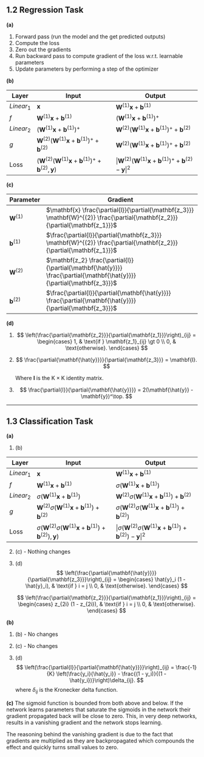 ## 1.2 Regression Task

**(a)**

1. Forward pass (run the model and the get predicted outputs)
2. Compute the loss
3. Zero out the gradients
4. Run backward pass to compute gradient of the loss w.r.t. learnable parameters
5. Update parameters by performing a step of the optimizer

**(b)**

| Layer         | Input                                                        | Output                                                       |
| ------------- | ------------------------------------------------------------ | ------------------------------------------------------------ |
| $Linear_1$    | $\mathbf{x}$                                                 | $\mathbf{W}^{(1)}\mathbf{x} + \mathbf{b}^{(1)}$              |
| $f$           | $\mathbf{W}^{(1)}\mathbf{x} + \mathbf{b}^{(1)}$              | $(\mathbf{W}^{(1)}\mathbf{x} + \mathbf{b}^{(1)})^{+}$        |
| $Linear_2$    | $(\mathbf{W}^{(1)}\mathbf{x} + \mathbf{b}^{(1)})^{+}$        | $\mathbf{W}^{(2)}(\mathbf{W}^{(1)}\mathbf{x} + \mathbf{b}^{(1)})^{+} + \mathbf{b}^{(2)}$ |
| $g$           | $\mathbf{W}^{(2)}(\mathbf{W}^{(1)}\mathbf{x} + \mathbf{b}^{(1)})^{+} + \mathbf{b}^{(2)}$ | $\mathbf{W}^{(2)}(\mathbf{W}^{(1)}\mathbf{x} + \mathbf{b}^{(1)})^{+} + \mathbf{b}^{(2)}$ |
| $\text{Loss}$ | $(\mathbf{W}^{(2)}(\mathbf{W}^{(1)}\mathbf{x} + \mathbf{b}^{(1)})^{+} + \mathbf{b}^{(2)}, \mathbf{y})$ | $\|\mathbf{W}^{(2)}(\mathbf{W}^{(1)}\mathbf{x} + \mathbf{b}^{(1)})^{+} + \mathbf{b}^{(2)} - \mathbf{y} \|^2$ |

**(c)**

| Parameter          | Gradient                                                     |
| ------------------ | ------------------------------------------------------------ |
| $\mathbf{W}^{(1)}$ | $\mathbf{x} \frac{\partial{l}}{\partial{\mathbf{z_3}}} \mathbf{W}^{(2)} \frac{\partial{\mathbf{z_2}}}{\partial{\mathbf{z_1}}}$ |
| $\mathbf{b}^{(1)}$ | $\frac{\partial{l}}{\partial{\mathbf{z_3}}} \mathbf{W}^{(2)} \frac{\partial{\mathbf{z_2}}}{\partial{\mathbf{z_1}}}$ |
| $\mathbf{W}^{(2)}$ | $\mathbf{z_2} \frac{\partial{l}}{\partial{\mathbf{\hat{y}}}} \frac{\partial{\mathbf{\hat{y}}}}{\partial{\mathbf{z_3}}}$ |
| $\mathbf{b}^{(2)}$ | $\frac{\partial{l}}{\partial{\mathbf{\hat{y}}}} \frac{\partial{\mathbf{\hat{y}}}}{\partial{\mathbf{z_3}}}$ |

**(d)**

1. $$
   \left(\frac{\partial{\mathbf{z_2}}}{\partial{\mathbf{z_1}}}\right)_{ij} = 
   \begin{cases} 
   1, & \text{if } \mathbf{z_1}_{ij} \gt 0 \\
   0, & \text{otherwise}.
   \end{cases}
   $$

2. $$
   \frac{\partial{\mathbf{\hat{y}}}}{\partial{\mathbf{z_3}}} = \mathbf{I}.
   $$

   Where $\mathbf{I}$ is the $\text{K} \times \text{K}$ identity matrix.

3. $$
   \frac{\partial{l}}{\partial{\mathbf{\hat{y}}}} = 2(\mathbf{\hat{y}} - \mathbf{y})^\top.
   $$

---

## 1.3 Classification Task

**(a)**

1. (b)

| Layer         | Input                                                        | Output                                                       |
| ------------- | ------------------------------------------------------------ | ------------------------------------------------------------ |
| $Linear_1$    | $\mathbf{x}$                                                 | $\mathbf{W}^{(1)}\mathbf{x} + \mathbf{b}^{(1)}$              |
| $f$           | $\mathbf{W}^{(1)}\mathbf{x} + \mathbf{b}^{(1)}$              | $\sigma(\mathbf{W}^{(1)}\mathbf{x} + \mathbf{b}^{(1)})$      |
| $Linear_2$    | $\sigma(\mathbf{W}^{(1)}\mathbf{x} + \mathbf{b}^{(1)})$      | $\mathbf{W}^{(2)}\sigma(\mathbf{W}^{(1)}\mathbf{x} + \mathbf{b}^{(1)}) + \mathbf{b}^{(2)}$ |
| $g$           | $\mathbf{W}^{(2)}\sigma(\mathbf{W}^{(1)}\mathbf{x} + \mathbf{b}^{(1)}) + \mathbf{b}^{(2)}$ | $\sigma(\mathbf{W}^{(2)}\sigma(\mathbf{W}^{(1)}\mathbf{x} + \mathbf{b}^{(1)}) + \mathbf{b}^{(2)})$ |
| $\text{Loss}$ | $\sigma(\mathbf{W}^{(2)}\sigma(\mathbf{W}^{(1)}\mathbf{x} + \mathbf{b}^{(1)}) + \mathbf{b}^{(2)}), \mathbf{y})$ | $\|\sigma(\mathbf{W}^{(2)}\sigma(\mathbf{W}^{(1)}\mathbf{x} + \mathbf{b}^{(1)}) + \mathbf{b}^{(2)}) - \mathbf{y} \|^2$ |

2. (c) - Nothing changes

3. (d)
   $$
   \left(\frac{\partial{\mathbf{\hat{y}}}}{\partial{\mathbf{z_3}}}\right)_{ij} =
   \begin{cases}
   \hat{y}_i (1 - \hat{y}_i), & \text{if } i = j \\
   0, & \text{otherwise}.
   \end{cases}
   $$

   $$
   \left(\frac{\partial{\mathbf{z_2}}}{\partial{\mathbf{z_1}}}\right)_{ij} =
   \begin{cases}
   z_{2i} (1 - z_{2i}), & \text{if } i = j \\
   0, & \text{otherwise}.
   \end{cases}
   $$

**(b)**

1. (b) - No changes

2. (c) - No changes

3. (d)
   $$
   \left(\frac{\partial{l}}{\partial{\mathbf{\hat{y}}}}\right)_{ij} = 
   \frac{-1}{K} \left(\frac{y_i}{\hat{y_i}} - \frac{(1 - y_i)}{(1 - \hat{y_i})}\right)\delta_{ij}.
   $$
   where $\delta_{ij}$ is the Kronecker delta function.

**(c)** The sigmoid function is bounded from both above and below. If the network learns parameters that saturate the sigmoids in the network their gradient propagated back will be close to zero. This, in very deep networks, results in a vanishing gradient and the network stops learning.

The reasoning behind the vanishing gradient is due to the fact that gradients are multiplied as they are backpropagated which compounds the effect and quickly turns small values to zero.











